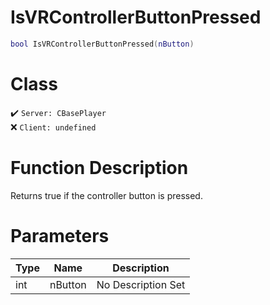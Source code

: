 # IsVRControllerButtonPressed
```lua
bool IsVRControllerButtonPressed(nButton)
```
# Class
✔️ `Server: CBasePlayer`  
❌ `Client: undefined`  

# Function Description
Returns true if the controller button is pressed.
# Parameters
Type|Name|Description
--|--|--
int|nButton|No Description Set
